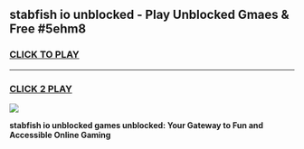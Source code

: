 
## stabfish io unblocked - Play Unblocked Gmaes & Free #5ehm8
<h3>
<a href="https://news.freeplayer.one?title=stabfish_io_unblocked&ref=24F">CLICK TO PLAY</a></h3>
<hr>

<h3>
<a href="https://news.freeplayer.one?title=stabfish_io_unblocked&ref=24F">CLICK 2 PLAY</a>
  
</h3>

<a href="https://news.freeplayer.one?title=stabfish_io_unblocked&ref=24F/"><img src="https://clearcache.store/games.png"></a>


**stabfish io unblocked games unblocked: Your Gateway to Fun and Accessible Online Gaming**

